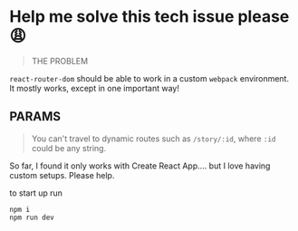 # Help me solve this tech issue please 😩

> THE PROBLEM

`react-router-dom` should be able to work in a
custom `webpack` environment. It mostly works,
except in one important way!

## PARAMS

> You can't travel to dynamic routes such as
> `/story/:id`, where `:id` could be any string.

So far, I found it only works with Create React
App.... but I love having custom setups. Please
help.

to start up run

```
npm i
npm run dev
```
